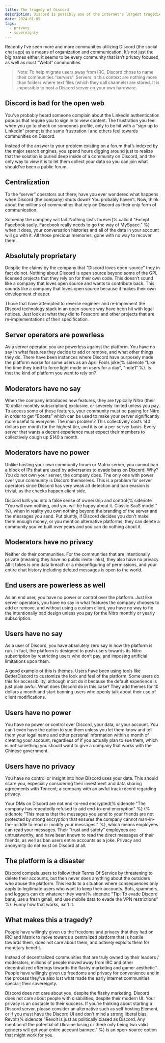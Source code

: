 ```yaml
---
title: The tragedy of Discord
description: Discord is possibly one of the internet's largest tragedies. Here's why.
date: 2024-01-05
tags:
  - privacy
  - sovereignty
---
```


Recently I’ve seen more and more communities utilizing Discord (the social chat app) as a means of organization and communication. It’s not just the big names either, it seems to be every community that isn’t privacy focused, as well as most “Web3” communities.

> Note: To help migrate users away from IRC, Discord chose to name their communities “servers”. Servers in this context are nothing more than folders where text files (which they call channels) are stored. It is impossible to host a Discord server on your own hardware.

## Discord is bad for the open web
You’ve probably heard someone complain about the LinkedIn authentication popups that require you to sign in to view content. The frustration you feel when you go to check on someones profile, only to be hit with a “sign up to LinkedIn” prompt is the same frustration I and others feel towards communities on Discord.

Instead of the answer to your problem existing on a forum that’s indexed by the major search engines, you spend hours digging around just to realize that the solution is buried deep inside of a community on Discord, and the only way to view it is to let them collect your data so you can join what should’ve been a public forum.

## Centralization
To the “server” operators out there; have you ever wondered what happens when Discord (the company) shuts down? You probably haven’t. Now, think about the millions of communities that rely on Discord as their only form of communication.

Someday the company will fail. Nothing lasts forever{% callout "Except Facebook sadly. Facebook really needs to go the way of MySpace." %} when it does, your conversation histories and all of the data in your account will go with it. All those precious memories, gone with no way to recover them.

## Absolutely proprietary
Despite the claims by the company that “Discord loves open-source” they in fact do not. Nothing about Discord is open source beyond some of the GPL licensed projects that they rely on for their own code. This doesn’t sound like a company that loves open source and wants to contribute back. This sounds like a company that loves open source because it makes their own development cheaper.

Those that have attempted to reverse engineer and re-implement the Discord technology stack in an open-source way have been hit with legal notices. Just look at what they did to Fosscord and other projects that are re-implementations of their specification.

## Server operators are powerless
As a server operator, you are powerless against the platform. You have no say in what features they decide to add or remove, and what other things they do. There have been instances where Discord have purposely made the platform worse for some users as an April Fools joke{% sidenote "Like the time they tried to force light mode on users for a day", "note1" %}. Is that the kind of platform you want to rely on?

## Moderators have no say
When the company introduces new features, they are typically Nitro (their 10 dollar monthly subscription) exclusive, or severely limited unless you pay. To access some of these features, your community must be paying for Nitro in order to get “Boosts” which can be used to make your server significantly more useful to everyone. The main problem? This collectively costs 140 dollars per month for the highest tier, and it is on a per-server basis. Every server that wants a decent experience must expect their members to collectively cough up $140 a month.

## Moderators have no power
Unlike hosting your own community forum or Matrix server, you cannot ban a block of IPs that are used by adversaries to evade bans on Discord. Why? You do not own your server, the company does. The only one with power over your community is Discord themselves. This is a problem for server operators since Discord has very weak alt detection and ban evasion is trivial, as the checks happen client side.

Discord lulls you into a false sense of ownership and control{% sidenote "You will own nothing, and you will be happy about it. Classic SaaS model." %}, when in reality you own nothing beyond the branding of the server and the messages you send. Put bluntly, if Discord decides you don't make them enough money, or you mention alternative platforms, they can delete a community you've built over years and you can do nothing about it.

## Moderators have no privacy
Neither do their communities. For the communities that are intentionally private (meaning they have no public invite links), they also have no privacy. All it takes is one data breach or a misconfiguring of permissions, and your entire chat history including deleted messages is open to the world.

## End users are powerless as well
As an end user, you have no power or control over the platform. Just like server operators, you have no say in what features the company chooses to add or remove, and without using a custom client, you have no way to fix the intentionally bad design unless you pay for the Nitro monthly or yearly subscription.

## Users have no say
As a user of Discord, you have absolutely zero say in how the platform is run. In fact, the platform is designed to push users towards its Nitro subscription by restricting users who don’t pay, and imposing artificial limitations upon them.

A good example of this is themes. Users have been using tools like BetterDiscord to customize the look and feel of the platform. Some users do this for accessibility, although most do it because the default experience is just plain awful. What does Discord do in this case? They add themes for 10 dollars a month and start banning users who openly talk about their use of client modifications.

## Users have no power
You have no power or control over Discord, your data, or your account. You can’t even have the option to sue them unless you let them know and tell them your legal name and other personal information within a month of creating your account, regardless of if you actually plan to sue them, which is not something you should want to give a company that works with the Chinese government.

## Users have no privacy
You have no control or insight into how Discord uses your data. This should scare you, especially considering their investment and data sharing agreements with Tencent; a company with an awful track record regarding privacy.

Your DMs on Discord are not end-to-end encrypted{% sidenote "The company has repeatedly refused to add end-to-end encryption" %} {% sidenote "This means that the messages you send to your friends are not protected by strong encryption that ensures the company cannot man-in-the-middle to read or modify your messages." %}, which means employees can read your messages. Their “trust and safety” employees are untrustworthy, and have been known to read the direct messages of their friends, as well as ban users entire accounts as a joke. Privacy and anonymity do not exist on Discord at all.

## The platform is a disaster
Discord compels users to follow their Terms Of Service by threatening to delete their accounts, but then never does anything about the outsiders who abuse the platform. This leads to a situation where consequences only apply to legitimate users who want to keep their accounts. Bots, spammers, and loggers can do whatever they want{% sidenote "Tip: To evade Discord bans, use a fresh gmail, and use mobile data to evade the VPN restrictions" %}.
Funny how that works, isn't it.

## What makes this a tragedy?
People have willingly given up the freedoms and privacy that they had on IRC and Matrix to move towards a centralized platform that is hostile towards them, does not care about them, and actively exploits them for monetary benefit.

Instead of decentralized communities that are truly owned by their leaders / moderators, millions of people moved away from IRC and other decentralized offerings towards the flashy marketing and gamer aesthetic™. People have willingly given up freedoms and privacy for convenience and in the process they’ve also lost what made the early internet communities special; their sovereignty.

Discord does not care about you, despite the flashy marketing. Discord does not care about people with disabilities, despite their modern UI. Your privacy is an obstacle to their success. If you’re thinking about starting a Discord server, please consider an alternative such as self hosting Element, or if you must have the Discord UI and don't mind a strong liberal bias, Revolt{% sidenote "Revolt is just as politically biased as Discord. Any mention of the potential of Ukraine losing or there only being two valid genders will get your entire account banned." %} is an open-source option that might work for you.
